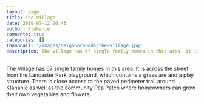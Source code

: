 ```yaml
---
layout: page
title: The Village
date: 2019-07-12 20:43
author: Klahanie
comments: true
categories: []
thumbnail: "/images/neighborhoods/the-village.jpg"
description: The Village has 67 single family homes in this area. It is across the street from the Lancaster Park playground, which contains a grass are and a play structure. There is close access to the paved perimeter trail around Klahanie as well as the community Pea Patch where homeowners can grow their own vegetables and flowers.
---
```

The Village has 67 single family homes in this area. It is across the street from the Lancaster Park playground, which contains a grass are and a play structure. There is close access to the paved perimeter trail around Klahanie as well as the community Pea Patch where homeowners can grow their own vegetables and flowers.

<object type="image/svg+xml" data="/images/neighborhoods/the-village.svg" class="img-fluid"/>